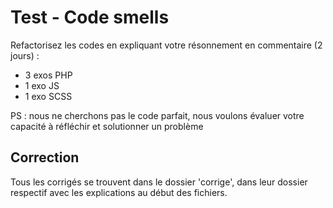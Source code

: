 # Test - Code smells
Refactorisez les codes en expliquant votre résonnement en commentaire (2 jours) :

- 3 exos PHP
- 1 exo JS
- 1 exo SCSS

PS : nous ne cherchons pas le code parfait, nous voulons évaluer votre capacité à réfléchir et solutionner un problème

## Correction
Tous les corrigés se trouvent dans le dossier 'corrige', dans leur dossier respectif avec les explications au début des fichiers.